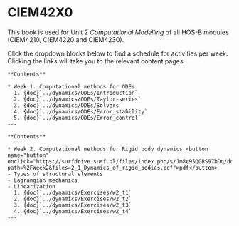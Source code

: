 # CIEM42X0

This book is used for Unit 2 *Computational Modelling* of all HOS-B modules (CIEM4210, CIEM4220 and CIEM4230).

Click the dropdown blocks below to find a schedule for activities per week. Clicking the links will take you to the relevant content pages.

```{dropdown} Week 1
**Contents**

* Week 1. Computational methods for ODEs  
  1. {doc}`../dynamics/ODEs/Introduction`
  2. {doc}`../dynamics/ODEs/Taylor-series`
  3. {doc}`../dynamics/ODEs/Solvers`
  4. {doc}`../dynamics/ODEs/Error_stability`
  5. {doc}`../dynamics/ODEs/Error_control`
---
```

```{dropdown} Week 2
**Contents**

* Week 2. Computational methods for Rigid body dynamics <button name="button" onclick="https://surfdrive.surf.nl/files/index.php/s/Jm8e95QGRS97bDq/download?path=%2FWeek2&files=2_1_Dynamics_of_rigid_bodies.pdf">pdf</button>
- Types of structural elements
- Lagrangian mechanics
- Linearization
  1. {doc}`../dynamics/Exercises/w2_t1`
  2. {doc}`../dynamics/Exercises/w2_t2`
  3. {doc}`../dynamics/Exercises/w2_t3`
  4. {doc}`../dynamics/Exercises/w2_t4`
---

